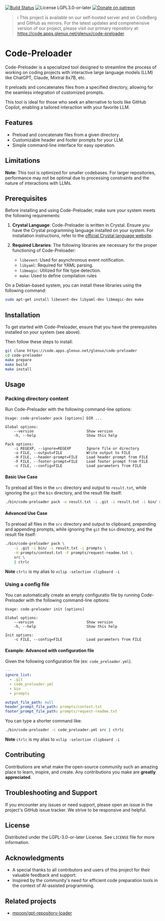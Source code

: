 <!--
# SPDX-License-Identifier: LGPL-3.0-or-later
#
# SPDX-FileCopyrightText: 2023 Glenn Y. Rolland <glenux@glenux.net>
# Copyright © 2023 Glenn Y. Rolland <glenux@glenux.net>
-->

[![Build Status](https://cicd.apps.glenux.net/api/badges/glenux/code-preloader/status.svg)](https://cicd.apps.glenux.net/glenux/code-preloader)
![License LGPL3.0-or-later](https://img.shields.io/badge/license-LGPL3.0--or--later-blue.svg)
[![Donate on patreon](https://img.shields.io/badge/patreon-donate-orange.svg)](https://patreon.com/glenux)

> :information_source: This project is available on our self-hosted server and
> on CodeBerg and GitHub as mirrors. For the latest updates and comprehensive
> version of our project, please visit our primary repository at:
> <https://code.apps.glenux.net/glenux/code-preloader>. 

# Code-Preloader

Code-Preloader is a specialized tool designed to streamline the process of
working on coding projects with interactive large language models (LLM) like
ChatGPT, Claude, Mixtral 8x7B, etc. 

It preloads and concatenates files from a specified directory, allowing for the
seamless integration of customized prompts. 

This tool is ideal for those who seek an alternative to tools like GitHub
Copilot, enabling a tailored interaction with your favorite LLM.

## Features

* Preload and concatenate files from a given directory.
* Customizable header and footer prompts for your LLM.
* Simple command-line interface for easy operation.

## Limitations

**Note:** This tool is optimized for smaller codebases. For larger
repositories, performance may not be optimal due to processing constraints and
the nature of interactions with LLMs.

## Prerequisites

Before installing and using Code-Preloader, make sure your system meets the
following requirements:

1. **Crystal Language**: Code-Preloader is written in Crystal. Ensure you have
   the Crystal programming language installed on your system. For installation
   instructions, refer to the [official Crystal language
   website](https://crystal-lang.org/install/).

2. **Required Libraries**: The following libraries are necessary for the proper
   functioning of Code-Preloader:
   * `libevent`: Used for asynchronous event notification.
   * `libyaml`: Required for YAML parsing.
   * `libmagic`: Utilized for file type detection.
   * `make`: Used to define compilation rules

On a Debian-based system, you can install these libraries using the following
command:

```bash
sudo apt-get install libevent-dev libyaml-dev libmagic-dev make
```

## Installation

To get started with Code-Preloader, ensure that you have the prerequisites
installed on your system (see above).

Then follow these steps to install:

```bash
git clone https://code.apps.glenux.net/glenux/code-preloader
cd code-preloader
make prepare
make build
make install
```

## Usage

### Packing directory content

Run Code-Preloader with the following command-line options:

```
Usage: code-preloader pack [options] DIR ...

Global options:
    --version                        Show version
    -h, --help                       Show this help

Pack options:
    -i REGEXP, --ignore=REGEXP       Ignore file or directory
    -o FILE, --output=FILE           Write output to FILE
    -H FILE, --header-prompt=FILE    Load header prompt from FILE
    -F FILE, --footer-prompt=FILE    Load footer prompt from FILE
    -c FILE, --config=FILE           Load parameters from FILE
```

#### Basic Use Case

To preload all files in the `src` directory and output to `result.txt`, while
ignoring the `git` the `bin` directory, and the result file itself:

```bash
./bin/code-preloader pack -o result.txt -i .git -i result.txt -i bin/ src
```

#### Advanced Use Case

To preload all files in the `src` directory and output to clipboard, prepending
and appending prompts, while ignoring the `git` the `bin` directory, and the
result file itself:

```bash
./bin/code-preloader pack \
    -i .git -i bin/ -i result.txt -i prompts \
    -H prompts/context.txt -F prompts/request-readme.txt \
    src \
    | ctrlc
```

__Note__ `ctrlc` is my alias to `xclip -selection clipboard -i`

### Using a config file

You can automatically create an empty configuratio file by running
Code-Preloader with the following command-line options:

```
Usage: code-preloader init [options]

Global options:
    --version                        Show version
    -h, --help                       Show this help

Init options:
    -c FILE, --config=FILE           Load parameters from FILE
```

#### Example: Advanced with configuration file

Given the following configuration file (ex: `code_preloader.yml`).

```yaml
---
ignore_list:
  - .git
  - code_preloader.yml
  - bin
  - prompts

output_file_path: null
header_prompt_file_path: prompts/context.txt
footer_prompt_file_path: prompts/request-readme.txt
```

You can type a shorter command like:

```bash
./bin/code-preloader -c code_preloader.yml src | ctrlc
```

__Note__ `ctrlc` is my alias to `xclip -selection clipboard -i`

## Contributing

Contributions are what make the open-source community such an amazing place to
learn, inspire, and create. Any contributions you make are **greatly
appreciated**.

## Troubleshooting and Support

If you encounter any issues or need support, please open an issue in the
project's GitHub issue tracker. We strive to be responsive and helpful.

## License

Distributed under the LGPL-3.0-or-later License. See `LICENSE` file for more
information.

## Acknowledgments

* A special thanks to all contributors and users of this project for their valuable feedback and support.
* Inspired by the community's need for efficient code preparation tools in the context of AI-assisted programming.

## Related projects

* [mpoon/gpt-repository-loader](https://github.com/mpoon/gpt-repository-loader)

